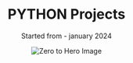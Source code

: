 <div align="center">
  <h1>PYTHON Projects</h1>
  <p>Started from - january 2024 </p>
  <img src="https://github.com/BuddhadebKoner/Python-Projects/assets/113292029/6d139510-5384-4ba2-8031-531d3c44d894" alt="Zero to Hero Image">
</div>

